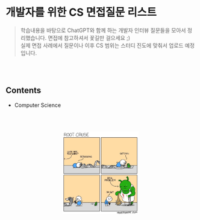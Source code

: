 # 개발자를 위한 CS 면접질문 리스트
> 학습내용을 바탕으로 ChatGPT와 함께 하는 개발자 인터뷰 질문들을 모아서 정리했습니다. 면접에 참고하셔서 꽃길만 걸으세요 ;)<br>
> 실제 면접 사례에서 질문이나 이후 CS 범위는 스터디 진도에 맞춰서 업로드 예정입니다.
<br>
<br>

## Contents
+ Computer Science

<br>
<br>

<p align="center"><img src="meme.jpg" width="40%"/></p>
